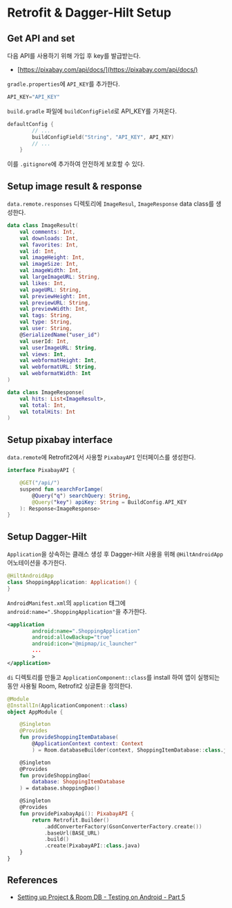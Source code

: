 # Retrofit & Dagger-Hilt Setup

## Get API and set

다음 API를 사용하기 위해 가입 후 key를 발급받는다.

- [https://pixabay.com/api/docs/](https://pixabay.com/api/docs/)

`gradle.properties`에 `API_KEY`를 추가한다.

```kotlin
API_KEY="API_KEY"
```

`build.gradle` 파일에 `buildConfigField`로 API_KEY를 가져온다.

```kotlin
defaultConfig {
        // ...
        buildConfigField("String", "API_KEY", API_KEY)
        // ...
    }
```

이를 `.gitignore`에 추가하여 안전하게 보호할 수 있다.

## Setup image result & response

`data.remote.responses` 디렉토리에 `ImageResul`, `ImageResponse` data class를 생성한다.

```kotlin
data class ImageResult(
    val comments: Int,
    val downloads: Int,
    val favorites: Int,
    val id: Int,
    val imageHeight: Int,
    val imageSize: Int,
    val imageWidth: Int,
    val largeImageURL: String,
    val likes: Int,
    val pageURL: String,
    val previewHeight: Int,
    val previewURL: String,
    val previewWidth: Int,
    val tags: String,
    val type: String,
    val user: String,
    @SerializedName("user_id")
    val userId: Int,
    val userImageURL: String,
    val views: Int,
    val webformatHeight: Int,
    val webformatURL: String,
    val webformatWidth: Int
)
```

```kotlin
data class ImageResponse(
    val hits: List<ImageResult>,
    val total: Int,
    val totalHits: Int
)
```

## Setup pixabay interface

`data.remote`에 Retrofit2에서 사용할 `PixabayAPI` 인터페이스를 생성한다.

```kotlin
interface PixabayAPI {

    @GET("/api/")
    suspend fun searchForIamge(
        @Query("q") searchQuery: String,
        @Query("key") apiKey: String = BuildConfig.API_KEY
    ): Response<ImageResponse>
}
```

## Setup Dagger-Hilt

`Application`을 상속하는 클래스 생성 후 Dagger-Hilt 사용을 위해  `@HiltAndroidApp` 어노테이션을 추가한다.

```kotlin
@HiltAndroidApp
class ShoppingApplication: Application() {
}
```

`AndroidManifest.xml`의 `application` 태그에 `android:name=".ShoppingApplication"`을 추가한다.

```xml
<application
        android:name=".ShoppingApplication"
        android:allowBackup="true"
        android:icon="@mipmap/ic_launcher"
        ...
        >
</application>
```

`di` 디렉토리를 만들고 `ApplicationComponent::class`를 install 하여 앱이 실행되는 동안 사용될 Room, Retrofit2 싱글톤을 정의한다.

```kotlin
@Module
@InstallIn(ApplicationComponent::class)
object AppModule {

    @Singleton
    @Provides
    fun provideShoppingItemDatabase(
        @ApplicationContext context: Context
        ) = Room.databaseBuilder(context, ShoppingItemDatabase::class.java, DATABASE_NAME).build()

    @Singleton
    @Provides
    fun provideShoppingDao(
        database: ShoppingItemDatabase
    ) = database.shoppingDao()

    @Singleton
    @Provides
    fun providePixabayApi(): PixabayAPI {
        return Retrofit.Builder()
            .addConverterFactory(GsonConverterFactory.create())
            .baseUrl(BASE_URL)
            .build()
            .create(PixabayAPI::class.java)
    }
}
```

## References

* [Setting up Project & Room DB - Testing on Android - Part 5](https://www.youtube.com/watch?v=2p6cfaIK3_g&list=PLQkwcJG4YTCSYJ13G4kVIJ10X5zisB2Lq&index=5)
